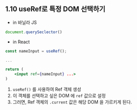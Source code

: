 ## 1.10 useRef로 특정 DOM 선택하기

- in 바닐라 JS

```js
document.querySeclector()
```

- in React

```jsx
const nameInput = useRef();

...

return (
	<input ref={nameInput} ...>
)
```

1. `useRef()` 를 사용하여 Ref 객체 생성
2.  이 객체를 선택하고 싶은 DOM 에 `ref` 값으로 설정
3. 그러면, Ref 객체의 `.current` 값은 해당 DOM 을 가르키게 된다.

